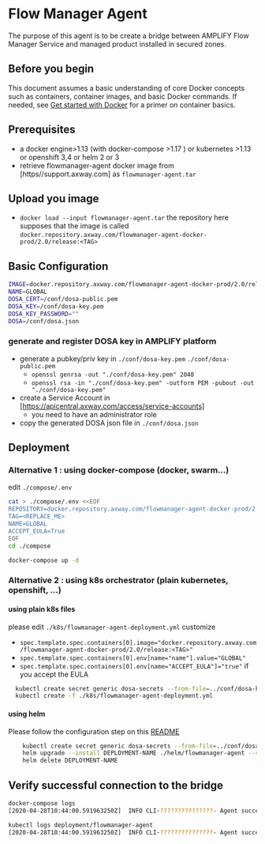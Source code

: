 # Flow Manager Agent

The purpose of this agent is to be create a bridge between AMPLIFY Flow Manager Service and managed product installed in secured zones.

## Before you begin

This document assumes a basic understanding of core Docker concepts such as containers, container images, and basic Docker commands.
If needed, see [Get started with Docker](https://docs.docker.com/get-started/) for a primer on container basics.

## Prerequisites

- a docker engine>1.13 (with docker-compose >1.17 ) or kubernetes >1.13 or openshift 3,4 or helm 2 or 3
- retrieve flowmanager-agent docker image from [https//support.axway.com] as `flowmanager-agent.tar`

## Upload you image

- `docker load --input flowmanager-agent.tar` the repository here supposes that the image is called `docker.repository.axway.com/flowmanager-agent-docker-prod/2.0/release:<TAG>`

## Basic Configuration

```sh
IMAGE=docker.repository.axway.com/flowmanager-agent-docker-prod/2.0/release:<TAG> # from https//support.axway.com
NAME=GLOBAL                                                                       # Choose an appropriate name for your agent/network zone
DOSA_CERT=/conf/dosa-public.pem                                                   # generate a x509 rsa:4096 key pair to be used to create service account
DOSA_KEY=/conf/dosa-key.pem                                                       #
DOSA_KEY_PASSWORD=""                                                              # If dosa-key is protected
DOSA=/conf/dosa.json                   
```

### generate and register DOSA key in AMPLIFY platform

- generate a pubkey/priv key in `./conf/dosa-key.pem` `./conf/dosa-public.pem`
  - `openssl genrsa -out "./conf/dosa-key.pem" 2048`
  - `openssl rsa -in "./conf/dosa-key.pem" -outform PEM -pubout -out "./conf/dosa-key.pem"`
- create a Service Account in [https://apicentral.axway.com/access/service-accounts]
  - you need to have an administrator role
- copy the generated DOSA json file in `./conf/dosa.json`

## Deployment

### Alternative 1 : using docker-compose (docker, swarm...)

edit `./compose/.env`

```sh
cat > ./compose/.env <<EOF
REPOSITORY=docker.repository.axway.com/flowmanager-agent-docker-prod/2.0/release
TAG=<REPLACE_ME>
NAME=GLOBAL
ACCEPT_EULA=True
EOF
cd ./compose

docker-compose up -d
```

### Alternative 2 : using k8s orchestrator (plain kubernetes, openshift, ...)

#### using plain k8s files

please edit `./k8s/flowmanager-agent-deployment.yml`
customize

- `spec.template.spec.containers[0].image="docker.repository.axway.com/flowmanager-agent-docker-prod/2.0/release:<TAG>"`
- `spec.template.spec.containers[0].env[name="name"].value="GLOBAL"`
- `spec.template.spec.containers[0].env[name="ACCEPT_EULA"]="true"` if you accept the EULA

```sh
  kubectl create secret generic dosa-secrets --from-file=../conf/dosa-key.pem --from-file=../conf/dosa-public.pem --from-file=../conf/dosa.json
  kubectl create -f ./k8s/flowmanager-agent-deployment.yml
```

#### using helm

Please follow the configuration step on this [README](helm/flowmanager-agent/README.md)

```sh
    kubectl create secret generic dosa-secrets --from-file=../conf/dosa-key.pem --from-file=../conf/dosa-public.pem --from-file=../conf/dosa.json
    helm upgrade --install DEPLOYMENT-NAME ./helm/flowmanager-agent --set repository.image=flowmanager-agent,repository.tag=latest,name=AGENT_NAME,acceptEULA=true
    helm delete DEPLOYMENT-NAME
```

## Verify successful connection to the bridge

```sh
docker-compose logs
[2020-04-28T10:44:00.591963250Z]  INFO CLI-???????????????- Agent successfully connected to bridge
```

```sh
kubectl logs deployment/flowmanager-agent
[2020-04-28T10:44:00.591963250Z]  INFO CLI-???????????????- Agent successfully connected to bridge
```
